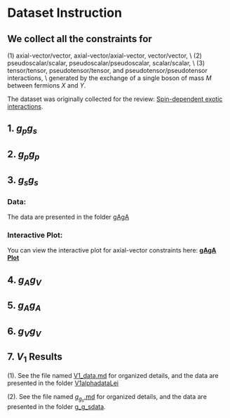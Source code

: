 
# Dataset Instruction

## We collect all the constraints for 
(1) axial-vector/vector, axial-vector/axial-vector, vector/vector, \\
(2) pseudoscalar/scalar, pseudoscalar/pseudoscalar, scalar/scalar, \\
(3) tensor/tensor, pseudotensor/tensor, and pseudotensor/pseudotensor interactions, \\
generated by the exchange of a single boson of mass $M$ between fermions $X$ and $Y$.

The dataset was originally collected for the review: [Spin-dependent exotic interactions](
https://doi.org/10.48550/arXiv.2408.15691).


## 1. $g_pg_s$

## 2. $g_pg_p$

## 3. $g_sg_s$
### Data:
The data are presented in the folder [gAgA](./gAgA/)
### Interactive Plot:
You can view the interactive plot for axial-vector constraints here:  [**gAgA Plot**](https://ccclll2020.github.io/SDFF-Dataset/gAgA/gAgA-plot.html)

## 4. $g_Ag_V$

## 5. $g_Ag_A$

## 6. $g_Vg_V$


## 7. $V_1$ Results
(1). See the file named  [V1_data.md](./V1/V1_data.md) for organized details, and the data are presented in the folder [V1alphadataLei](./V1/V1alphadataLei/)

(2). See the file named  [$g_g_s$.md]() for organized details, and the data are presented in the folder [g_g_sdata]().

